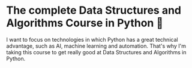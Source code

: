 # The complete Data Structures and Algorithms Course in Python 🐍

I want to focus on technologies in which Python has a great technical advantage, such as AI, machine learning and automation. That's why I'm taking this course to get really good at Data Structures and Algorithms in Python. 

